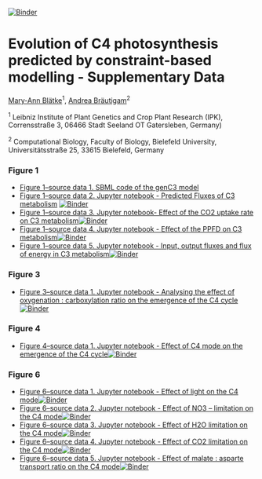 [![Binder](https://mybinder.org/badge_logo.svg)](https://mybinder.org/v2/gh/ma-blaetke/2019_05_07-mb-c3-c4-analysis-eLife-supp/master)

# Evolution of C4 photosynthesis predicted by constraint-based modelling - Supplementary Data
[Mary-Ann Blätke](blaetke@ipk-gatersleben.de)<sup>1</sup>, [Andrea Bräutigam](andrea.braeutigam@uni-bielefeld.de)<sup>2</sup>

<sup>1</sup>  Leibniz Institute of Plant Genetics and Crop Plant Research (IPK), Corrensstraße 3, 06466 Stadt Seeland OT Gatersleben, Germany)

<sup>2</sup> Computational Biology, Faculty of Biology, Bielefeld University, Universitätsstraße 25, 33615 Bielefeld, Germany


### Figure 1
- [Figure 1–source data 1. SBML code of the genC3 model](data/2018-23-05-mb-genC3.sbml)
- [Figure 1–source data 2. Jupyter notebook - Predicted Fluxes of C3 metabolism](notebooks/2019-05-06-mb-genC3.ipynb) [![Binder](https://mybinder.org/badge_logo.svg)](https://mybinder.org/v2/gh/ma-blaetke/2019_05_07-mb-c3-c4-analysis-eLife-supp/master?filepath=notebooks%2F2019-05-06-mb-genC3.ipynb)
- [Figure 1–source data 3. Jupyter notebook- Effect of the CO2 uptake rate on C3 metabolism](notebooks/2019-05-06-mb-genC3-CO2-Effect.ipynb.ipynb)[![Binder](https://mybinder.org/badge_logo.svg)](https://mybinder.org/v2/gh/ma-blaetke/2019_05_07-mb-c3-c4-analysis-eLife-supp/master?filepath=notebooks%2F2019-05-06-mb-genC3-CO2-Effect.ipynb)
- [Figure 1–source data 4. Jupyter notebook - Effect of the PPFD on C3 metabolism](notebooks/2019-05-06-mb-genC3-Light-Effect.ipynb)[![Binder](https://mybinder.org/badge_logo.svg)](https://mybinder.org/v2/gh/ma-blaetke/2019_05_07-mb-c3-c4-analysis-eLife-supp/master?filepath=notebooks%2F2019-05-06-mb-genC3-Light-Effect.ipynb)
- [Figure 1–source data 5. Jupyter notebook - Input, output fluxes and flux of energy in C3 metabolism](notebooks/2019-05-06-mb-genC3.ipynb)[![Binder](https://mybinder.org/badge_logo.svg)](https://mybinder.org/v2/gh/ma-blaetke/2019_05_07-mb-c3-c4-analysis-eLife-supp/master?filepath=notebooks%2F2019-05-06-mb-genC3.ipynb)

### Figure 3
- [Figure 3–source data 1. Jupyter notebook - Analysing the effect of oxygenation : carboxylation ratio on the emergence of the C4 cycle](notebooks/2019-05-06-mb-genC4-Decarb-Oxy-Ratio-Effect.ipynb)[![Binder](https://mybinder.org/badge_logo.svg)](https://mybinder.org/v2/gh/ma-blaetke/2019_05_07-mb-c3-c4-analysis-eLife-supp/master?filepath=notebooks%2F2019-05-06-mb-genC4-Decarb-Oxy-Ratio-Effect.ipynb)

### Figure 4
- [Figure 4–source data 1. Jupyter notebook - Effect of C4 mode on the emergence of the C4 cycle](notebooks/2019-05-06-mb-genC4-C4-mode.ipynb)[![Binder](https://mybinder.org/badge_logo.svg)](https://mybinder.org/v2/gh/ma-blaetke/2019_05_07-mb-c3-c4-analysis-eLife-supp/master?filepath=notebooks%2F2019-05-06-mb-genC4-C4-mode.ipynb)



### Figure 6
- [Figure 6–source data 1. Jupyter notebook - Effect of light on the C4 mode](notebooks/2019-05-06-mb-genC4-Light-Effect.ipynb)[![Binder](https://mybinder.org/badge_logo.svg)](https://mybinder.org/v2/gh/ma-blaetke/2019_05_07-mb-c3-c4-analysis-eLife-supp/master?filepath=notebooks%2F2019-05-06-mb-genC4-Light-Effect.ipynb)
- [Figure 6–source data 2. Jupyter notebook - Effect of NO3 – limitation on the C4 mode](notebooks/2019-05-06-mb-genC4-N-Limitation-Effect.ipynb)[![Binder](https://mybinder.org/badge_logo.svg)](https://mybinder.org/v2/gh/ma-blaetke/2019_05_07-mb-c3-c4-analysis-eLife-supp/master?filepath=notebooks%2F2019-05-06-mb-genC4-N-Limitation-Effect.ipynb)
- [Figure 6–source data 3. Jupyter notebook - Effect of H2O limitation on the C4 mode](notebooks/2019-05-06-mb-genC4-H2O-Limitation.ipynb)[![Binder](https://mybinder.org/badge_logo.svg)](https://mybinder.org/v2/gh/ma-blaetke/2019_05_07-mb-c3-c4-analysis-eLife-supp/master?filepath=notebooks%2F2019-05-06-mb-genC4-H2O-Limitation.ipynb)
- [Figure 6–source data 4. Jupyter notebook - Effect of CO2 limitation on the C4 mode](notebooks/2019-05-06-mb-genC4-CO2-Limitation.ipynb)[![Binder](https://mybinder.org/badge_logo.svg)](https://mybinder.org/v2/gh/ma-blaetke/2019_05_07-mb-c3-c4-analysis-eLife-supp/master?filepath=notebooks%2F2019-05-06-mb-genC4-CO2-Limitation.ipynb)
- [Figure 6–source data 5. Jupyter notebook - Effect of malate : asparte transport ratio on the C4 mode](notebooks/2019-05-06-mb-genC4-Mal_Asp-Ratio-Effect.ipynb)[![Binder](https://mybinder.org/badge_logo.svg)](https://mybinder.org/v2/gh/ma-blaetke/2019_05_07-mb-c3-c4-analysis-eLife-supp/master?filepath=notebooks%2F2019-05-06-mb-genC4-Mal_Asp-Ratio-Effect.ipynb)
